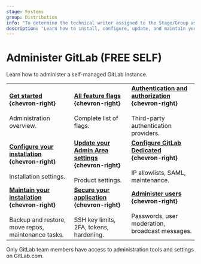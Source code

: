 ```yaml
---
stage: Systems
group: Distribution
info: "To determine the technical writer assigned to the Stage/Group associated with this page, see https://handbook.gitlab.com/handbook/product/ux/technical-writing/#assignments"
description: 'Learn how to install, configure, update, and maintain your GitLab instance.'
---
```


# Administer GitLab **(FREE SELF)**

Learn how to administer a self-managed GitLab instance.

| | | |
|--|--|--|
| [**Get started**](../administration/get_started.md) **{chevron-right}**<br><br>Administration overview. | [**All feature flags**](../user/feature_flags.md) **{chevron-right}**<br><br>Complete list of flags. | [**Authentication and authorization**](../administration/auth/index.md) **{chevron-right}**<br><br>Third-party authentication providers. |
| [**Configure your installation**](../administration/configure.md) **{chevron-right}**<br><br>Installation settings. | [**Update your Admin Area settings**](../administration/settings/index.md) **{chevron-right}**<br><br>Product settings. | [**Configure GitLab Dedicated**](../administration/dedicated/index.md) **{chevron-right}**<br><br>IP allowlists, SAML, maintenance. |
| [**Maintain your installation**](../administration/operations/index.md) **{chevron-right}**<br><br>Backup and restore, move repos, maintenance tasks. | [**Secure your application**](../user/application_security/secure_your_application.md) **{chevron-right}**<br><br>SSH key limits, 2FA, tokens, hardening. | [**Administer users**](../user/profile/account/create_accounts.md) **{chevron-right}**<br><br>Passwords, user moderation, broadcast messages. |

Only GitLab team members have access to administration tools and settings on GitLab.com.
